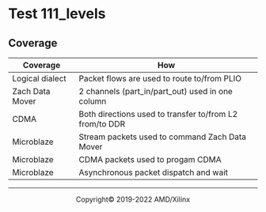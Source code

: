# Test 111_levels
## Coverage

| Coverage | How |
| -------- | --- |
| Logical dialect  | Packet flows are used to route to/from PLIO |
| Zach Data Mover | 2 channels (part_in/part_out) used in one column |
| CDMA | Both directions used to transfer to/from L2 from/to DDR | 
| Microblaze | Stream packets used to command Zach Data Mover |
| Microblaze | CDMA packets used to progam CDMA |
| Microblaze | Asynchronous packet dispatch and wait |

-----

<p align="center">Copyright&copy; 2019-2022 AMD/Xilinx</p>